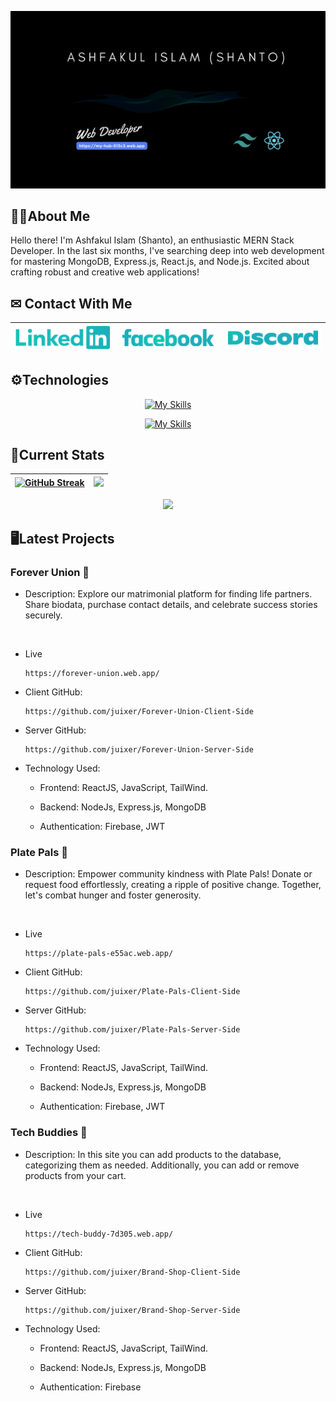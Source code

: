 [![Cover](/assets/cover.gif "Cover")](https://my-hub-513c3.web.app/)

## 👱‍♂️About Me
<p>
Hello there! I'm Ashfakul Islam (Shanto), an enthusiastic MERN Stack Developer. In the last six months, I've searching deep into web development for mastering MongoDB, Express.js, React.js, and Node.js. Excited about crafting robust and creative web applications!
</p>

## ✉ Contact With Me

| [![linkedin](/assets/linkedin.png "linkedin")](https://www.linkedin.com/in/ashfakul-islam-a56236183/) | [![facebook](/assets/facebook.png "facebook")](https://www.facebook.com/A.i.Sh4nto) | [![discord](/assets/discord.png "discord")](https://discord.com/users/475554971182432259) |
|---|---|---|


## ⚙Technologies

<div align="center">

[![My Skills](https://skillicons.dev/icons?i=js,html,css,react)](https://skillicons.dev)

[![My Skills](https://skillicons.dev/icons?i=firebase,tailwind,nodejs,expressjs,mongodb)](https://skillicons.dev)

</div>

## 🚀Current Stats

<div align="center">

| [![GitHub Streak](https://github-readme-streak-stats.herokuapp.com?user=juixer&theme=gotham&card_width=500)](https://git.io/streak-stats) | ![](http://github-profile-summary-cards.vercel.app/api/cards/repos-per-language?username=juixer&theme=2077)| 
|---|---|

 ![](http://github-profile-summary-cards.vercel.app/api/cards/profile-details?username=juixer&theme=2077)

 

</div>


## 🖥Latest Projects

### Forever Union 💍
 
 - Description: Explore our matrimonial platform for finding life partners. Share biodata, purchase contact details, and celebrate success stories securely.
 <br/>

- Live
    
      https://forever-union.web.app/


- Client GitHub:
    
      https://github.com/juixer/Forever-Union-Client-Side


- Server GitHub:
    
      https://github.com/juixer/Forever-Union-Server-Side


- Technology Used:

    - Frontend: ReactJS, JavaScript, TailWind.

    - Backend: NodeJs, Express.js, MongoDB

    - Authentication: Firebase, JWT

    

### Plate Pals 🍖
 
 - Description: Empower community kindness with Plate Pals! Donate or request food effortlessly, creating a ripple of positive change. Together, let's combat hunger and foster generosity.


 <br/>

- Live
    
      https://plate-pals-e55ac.web.app/

- Client GitHub:
    
      https://github.com/juixer/Plate-Pals-Client-Side


- Server GitHub:
    
      https://github.com/juixer/Plate-Pals-Server-Side


- Technology Used:

    - Frontend: ReactJS, JavaScript, TailWind.

    - Backend: NodeJs, Express.js, MongoDB

    - Authentication: Firebase, JWT

    

### Tech Buddies 📱
 
 - Description: In this site you can add products to the database, categorizing them as needed. Additionally, you can add or remove products from your cart.


 <br/>

- Live
    
      https://tech-buddy-7d305.web.app/

- Client GitHub:
    
      https://github.com/juixer/Brand-Shop-Client-Side


- Server GitHub:
    
      https://github.com/juixer/Brand-Shop-Server-Side


- Technology Used:

    - Frontend: ReactJS, JavaScript, TailWind.

    - Backend: NodeJs, Express.js, MongoDB

    - Authentication: Firebase

    